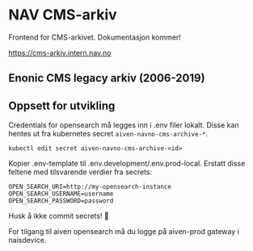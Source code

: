 # NAV CMS-arkiv

Frontend for CMS-arkivet. Dokumentasjon kommer!

https://cms-arkiv.intern.nav.no

## Enonic CMS legacy arkiv (2006-2019)

## Oppsett for utvikling
Credentials for opensearch må legges inn i .env filer lokalt. Disse kan hentes ut fra kubernetes secret `aiven-navno-cms-archive-*`.

`kubectl edit secret aiven-navno-cms-archive-<id>`

Kopier .env-template til .env.development/.env.prod-local. Erstatt disse feltene med tilsvarende verdier fra secrets:
```
OPEN_SEARCH_URI=http://my-opensearch-instance
OPEN_SEARCH_USERNAME=username
OPEN_SEARCH_PASSWORD=password
```

Husk å ikke commit secrets! 👿

For tilgang til aiven opensearch må du logge på aiven-prod gateway i naisdevice.